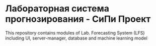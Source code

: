 # Лабораторная система прогнозирования - СиПи Проект
This repository contains modules of Lab. Forecasting System (LFS) including UI, server-manager, database and machine learning model

